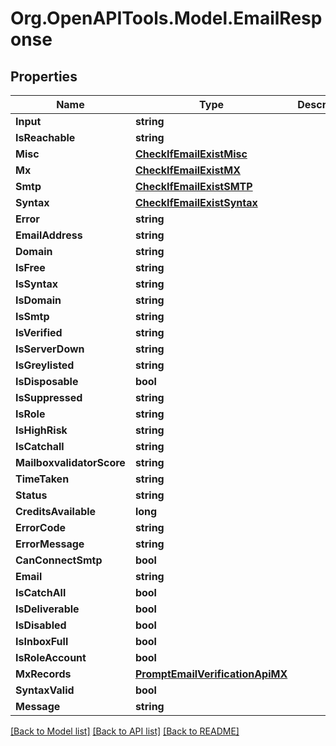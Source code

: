 
# Org.OpenAPITools.Model.EmailResponse

## Properties

Name | Type | Description | Notes
------------ | ------------- | ------------- | -------------
**Input** | **string** |  | [optional] 
**IsReachable** | **string** |  | [optional] 
**Misc** | [**CheckIfEmailExistMisc**](CheckIfEmailExistMisc.md) |  | [optional] 
**Mx** | [**CheckIfEmailExistMX**](CheckIfEmailExistMX.md) |  | [optional] 
**Smtp** | [**CheckIfEmailExistSMTP**](CheckIfEmailExistSMTP.md) |  | [optional] 
**Syntax** | [**CheckIfEmailExistSyntax**](CheckIfEmailExistSyntax.md) |  | [optional] 
**Error** | **string** |  | [optional] 
**EmailAddress** | **string** |  | [optional] 
**Domain** | **string** |  | [optional] 
**IsFree** | **string** |  | [optional] 
**IsSyntax** | **string** |  | [optional] 
**IsDomain** | **string** |  | [optional] 
**IsSmtp** | **string** |  | [optional] 
**IsVerified** | **string** |  | [optional] 
**IsServerDown** | **string** |  | [optional] 
**IsGreylisted** | **string** |  | [optional] 
**IsDisposable** | **bool** |  | [optional] 
**IsSuppressed** | **string** |  | [optional] 
**IsRole** | **string** |  | [optional] 
**IsHighRisk** | **string** |  | [optional] 
**IsCatchall** | **string** |  | [optional] 
**MailboxvalidatorScore** | **string** |  | [optional] 
**TimeTaken** | **string** |  | [optional] 
**Status** | **string** |  | [optional] 
**CreditsAvailable** | **long** |  | [optional] 
**ErrorCode** | **string** |  | [optional] 
**ErrorMessage** | **string** |  | [optional] 
**CanConnectSmtp** | **bool** |  | [optional] 
**Email** | **string** |  | [optional] 
**IsCatchAll** | **bool** |  | [optional] 
**IsDeliverable** | **bool** |  | [optional] 
**IsDisabled** | **bool** |  | [optional] 
**IsInboxFull** | **bool** |  | [optional] 
**IsRoleAccount** | **bool** |  | [optional] 
**MxRecords** | [**PromptEmailVerificationApiMX**](PromptEmailVerificationApiMX.md) |  | [optional] 
**SyntaxValid** | **bool** |  | [optional] 
**Message** | **string** |  | [optional] 

[[Back to Model list]](../README.md#documentation-for-models)
[[Back to API list]](../README.md#documentation-for-api-endpoints)
[[Back to README]](../README.md)

